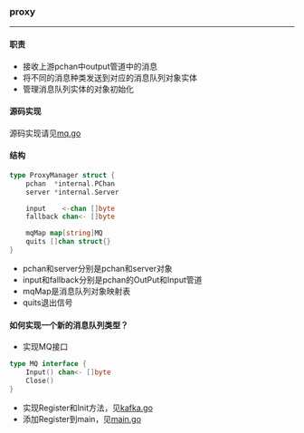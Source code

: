 ### proxy
------
#### 职责
* 接收上游pchan中output管道中的消息
* 将不同的消息种类发送到对应的消息队列对象实体
* 管理消息队列实体的对象初始化

#### 源码实现
源码实现请见[mq.go](https://github.com/tal-tech/pan/blob/master/mq/mq.go)

#### 结构
```go
type ProxyManager struct {
	pchan  *internal.PChan
	server *internal.Server

	input    <-chan []byte
	fallback chan<- []byte

	mqMap map[string]MQ
	quits []chan struct{}
}
```

* pchan和server分别是pchan和server对象
* input和fallback分别是pchan的OutPut和Input管道
* mqMap是消息队列对象映射表
* quits退出信号

#### 如何实现一个新的消息队列类型？
* 实现MQ接口
```go
type MQ interface {
	Input() chan<- []byte
	Close()
}
```
* 实现Register和Init方法，见[kafka.go](https://git.100tal.com/wangxiao_go_center/pan/blob/master/mq/kafka/kafka.go#L37)
* 添加Register到main，见[main.go](https://git.100tal.com/wangxiao_go_center/pan/blob/master/main.go#L35)
